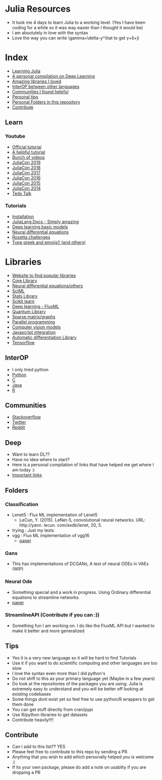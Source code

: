 # Julia Resources

- It took me 4 days to learn Julia to a working level. (Yes I have been coding for a while so it was way easier than I thought it would be)
- I am absolutely in love with the syntax
- Love the way you can write \gamma+\delta-y^\hat to get γ+δ+ŷ

# Index
- [Learning Julia](#Learn)
- [A personal compilation on Deep Learning](#Deep)
- [Amazing libraries I loved](#Libraries)
- [InterOP between other languages](#InterOP)
- [Communities I found helpful](#Communities)
- [Personal tips](#Tips)
- [Personal Folders in this repository](#Folders)
- [Contribute](#Contribute)

## Learn
### Youtube
- [Official tutorial](https://www.youtube.com/playlist?list=PLP8iPy9hna6SCcFv3FvY_qjAmtTsNYHQE)
- [A helpful tutorial](https://www.youtube.com/watch?v=sE67bP2PnOo)
- [Bunch of videos](https://www.youtube.com/playlist?list=PL6_D9USWkG1DslafZLTnltyhxkihWCXiI)
- [JuliaCon 2019](https://www.youtube.com/playlist?list=PLP8iPy9hna6StY9tIJIUN3F_co9A0zh0H)
- [JuliaCon 2018](https://www.youtube.com/playlist?list=PLP8iPy9hna6Qsq5_-zrg0NTwqDSDYtfQB)
- [JuliaCon 2017](https://www.youtube.com/playlist?list=PLP8iPy9hna6QpP6vqZs408etJVECPKIev)
- [JuliaCon 2016](https://www.youtube.com/playlist?list=PLP8iPy9hna6SQPwZUDtAM59-wPzCPyD_S)
- [JuliaCon 2015](https://www.youtube.com/playlist?list=PL279M8GbNseuhXmZk9rWMqY8BGJr_UOxK)
- [JuliaCon 2014](https://www.youtube.com/playlist?list=PLP8iPy9hna6TSRouJfvobfxkZFYiPSvPd)
- [Tedx Talk](https://www.youtube.com/watch?v=qGW0GT1rCvs)

### Tutorials
- [Installation](https://docs.julialang.org/en/v1/manual/getting-started/)
- [JuliaLang Docs - Simply amazing](https://docs.julialang.org/)
- [Deep learning basic models](https://github.com/FluxML/model-zoo/)
- [Neural differential equations](https://julialang.org/blog/2019/01/fluxdiffeq)
- [Rosetta challenges](https://github.com/quinnj/Rosetta-Julia)
- [Type greek and emojis!! (and others)](https://docs.julialang.org/en/v1/manual/unicode-input/)

# Libraries
- [Website to find popular libraries](https://juliaobserver.com/)
- [Core Library](https://github.com/JuliaLang)
- [Neural differential equations/others](https://julialang.org/blog/2019/01/fluxdiffeq/#implementing_the_neural_ode_layer_in_julia)
- [SciML](https://github.com/SciML?type=source)
- [Stats Library](https://github.com/JuliaStats)
- [Scikit learn](https://github.com/cstjean/ScikitLearn.jl)
- [Deep learning - FluxML](https://github.com/FluxML/)
- [Quantum Library](https://github.com/JuliaQuantum)
- [Sparse matrix/graphs](https://github.com/JuliaSparse)
- [Parallel programming](https://github.com/JuliaParallel)
- [Computer vision models](https://github.com/FluxML/Metalhead.jl)
- [Javascript integration](https://github.com/FluxML/FluxJS.jl)
- [Automatic differentiation Library](https://github.com/FluxML/Zygote.jl)
- [Tensorflow](https://github.com/malmaud/TensorFlow.jl)

## InterOP
-  I only tried python
- [Python](https://github.com/JuliaLang/pyjulia)
- [C](http://julia.readthedocs.org/en/latest/manual/embedding/)
- [Java](http://aviks.github.io/JavaCall.jl/)
- [R](https://cran.r-project.org/web/packages/JuliaCall/index.html)

## Communities
- [Stackoverflow](http://stackoverflow.com/questions/tagged/julia-lang)
- [Twitter](https://twitter.com/hashtag/julialang?src=hash)
- [Reddit](http://www.reddit.com/r/Julia/)

## Deep
- Want to learn DL??
- Have no idea where to start?
- Here is a personal compilation of links that have helped me get where I am today :)
- [Important links](https://gist.github.com/SubhadityaMukherjee/6a70d6dc74783e2addac8bed475ac220)

## Folders
### Classification
- Lenet5 : Flux ML implementation of Lenet5
  - LeCun, Y. (2015). LeNet-5, convolutional neural networks. URL: http://yann. lecun. com/exdb/lenet, 20, 5.
- trying : Just my tests
- vgg : Flux ML implementation of vgg16
  - [paper](https://arxiv.org/abs/1409.1556)

### Gans
- This has implementations of DCGANs, A test of neural ODEs in VAEs (WIP)

### Neural Ode
- Something special and a work in progress. Using Ordinary differential equations to streamline networks
- [paper](https://arxiv.org/abs/1806.07366)

### StreamlineAPI (Contribute if you can :))
- Something fun I am working on. I do like the FluxML API but I wanted to make it better and more generalized

## Tips
- Yes it is a very new language so it will be hard to find Tutorials
- Use it if you want to do scientific computing and other languages are too slow
- I love the syntax even more than I did python's
- Do not shift to this as your primary language yet (Maybe in a few years)
- Do look at the repositories of the packages you are using. Julia is extremely easy to understand and you will be better off looking at existing codebases
- Some things dont exist yet so feel free to use python/R wrappers to get them done
- You can get stuff directly from cran/pypi
- Use R/python libraries to get datasets
- Contribute heavily!!!!


## Contribute
- Can I add to this list?? YES
- Please feel free to contribute to this repo by sending a PR.
- Anything that you wish to add which personally helped you is welcome :)
- If its your own package, please do add a note on usabilty if you are dropping a PR
